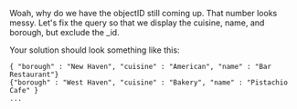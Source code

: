 Woah, why do we have the objectID still coming up. That number looks messy.
Let's fix the query so that we display the cuisine, name, and borough,
but exclude the _id.

Your solution should look something like this:
```
{ "borough" : "New Haven", "cuisine" : "American", "name" : "Bar Restaurant"}
{"borough" : "West Haven", "cuisine" : "Bakery", "name" : "Pistachio Cafe" }
...
```